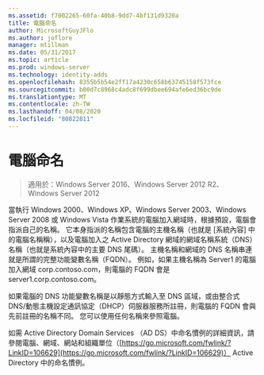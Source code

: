 ```yaml
---
ms.assetid: f7002265-60fa-40b8-9dd7-4bf131d9320a
title: 電腦命名
author: MicrosoftGuyJFlo
ms.author: joflore
manager: mtillman
ms.date: 05/31/2017
ms.topic: article
ms.prod: windows-server
ms.technology: identity-adds
ms.openlocfilehash: 8355b5b54e2ff17a4230c658b63745158f573fce
ms.sourcegitcommit: b00d7c8968c4adc8f699dbee694afe6ed36bc9de
ms.translationtype: MT
ms.contentlocale: zh-TW
ms.lasthandoff: 04/08/2020
ms.locfileid: "80822811"
---
```

# <a name="computer-naming"></a>電腦命名

>適用於：Windows Server 2016、Windows Server 2012 R2、Windows Server 2012

當執行 Windows 2000、Windows XP、Windows Server 2003、Windows Server 2008 或 Windows Vista 作業系統的電腦加入網域時，根據預設，電腦會指派自己的名稱。 它本身指派的名稱包含電腦的主機名稱（也就是 [系統內容] 中的電腦名稱稱），以及電腦加入之 Active Directory 網域的網域名稱系統（DNS）名稱（也就是系統內容中的主要 DNS 尾碼）。 主機名稱和網域的 DNS 名稱串連就是所謂的完整功能變數名稱（FQDN）。 例如，如果主機名稱為 Server1 的電腦加入網域 corp.contoso.com，則電腦的 FQDN 會是 server1.corp.contoso.com。  
  
如果電腦的 DNS 功能變數名稱是以靜態方式輸入至 DNS 區域，或由整合式 DNS/動態主機設定通訊協定（DHCP）伺服器服務所註冊，則電腦的 FQDN 會與先前註冊的名稱不同。 您可以使用任何名稱來參照電腦。  
  
如需 Active Directory Domain Services （AD DS）中命名慣例的詳細資訊，請參閱電腦、網域、網站和組織單位（[https://go.microsoft.com/fwlink/?LinkID=106629](https://go.microsoft.com/fwlink/?LinkID=106629)） Active Directory 中的命名慣例。  
  


